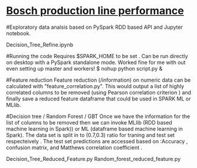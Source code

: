 # [Bosch production line performance](https://www.kaggle.com/c/bosch-production-line-performance)


#Exploratory data analsis based on PySpark RDD based API and Jupyter notebook.

Decision_Tree_Refine.ipynb	

#Running the code 
Requires $SPARK_HOME to be set . Can be run directly on desktop with a PySpark standalone mode. Worked fine for me with out even setting up master and workers! 
$ nohup python script.py &

#Feature reduction
Feature reduction (/information) on numeric data can be calculated with "feature_correlation.py". This would output a list of highly correlated  columns to be removed (using Pearson correlation criterion ) and finally save a reduced feature dataframe that could be used in SPARK ML or MLlib.

#Decision tree / Random Forest / GBT
Once we have the information for the list of columns to be removed then we can invoke MLlib (RDD based machine learning in Spark)) or  ML (dataframe based machine learning in Spark). The data set is split in to (0.7,0.3) ratio for traning and test set respecteively . The test set predictions are accessed based on :Accuracy , confusion matrix, and Matthews correlation coefficient . 

Decision_Tree_Reduced_Feature.py
Random_forest_reduced_feature.py 
